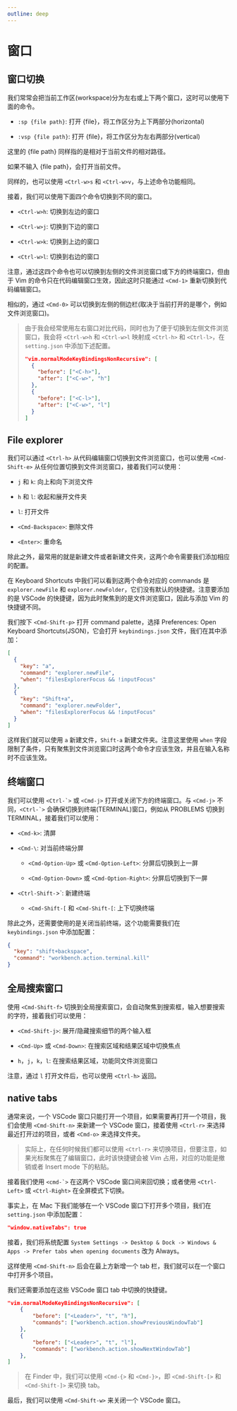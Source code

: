 ```yaml
---
outline: deep
---
```


# 窗口

## 窗口切换

我们常常会把当前工作区(workspace)分为左右或上下两个窗口，这时可以使用下面的命令。

- `:sp {file path}`: 打开 {file}，将工作区分为上下两部分(horizontal)

- `:vsp {file path}`: 打开 {file}，将工作区分为左右两部分(vertical)

这里的 {file path} 同样指的是相对于当前文件的相对路径。

如果不输入 {file path}，会打开当前文件。

同样的，也可以使用 `<Ctrl-w>s` 和 `<Ctrl-w>v`，与上述命令功能相同。

接着，我们可以使用下面四个命令切换到不同的窗口。

- `<Ctrl-w>h`: 切换到左边的窗口

- `<Ctrl-w>j`: 切换到下边的窗口

- `<Ctrl-w>k`: 切换到上边的窗口

- `<Ctrl-w>l`: 切换到右边的窗口

注意，通过这四个命令也可以切换到左侧的文件浏览窗口或下方的终端窗口，但由于 Vim 的命令只在代码编辑窗口生效，因此这时只能通过 `<Cmd-1>` 重新切换到代码编辑窗口。

相似的，通过 `<Cmd-0>` 可以切换到左侧的侧边栏(取决于当前打开的是哪个，例如文件浏览窗口)。

> 由于我会经常使用左右窗口对比代码，同时也为了便于切换到左侧文件浏览窗口，我会将 `<Ctrl-w>h` 和 `<Ctrl-w>l` 映射成 `<Ctrl-h>` 和 `<Ctrl-l>`，在 `setting.json` 中添加下述配置。
>
> ```json
> "vim.normalModeKeyBindingsNonRecursive": [
>   {
>     "before": ["<C-h>"],
>     "after": ["<C-w>", "h"]
>   },
>   {
>     "before": ["<C-l>"],
>     "after": ["<C-w>", "l"]
>   }
> ]
> ```

## File explorer

我们可以通过 `<Ctrl-h>` 从代码编辑窗口切换到文件浏览窗口，也可以使用 `<Cmd-Shift-e>` 从任何位置切换到文件浏览窗口，接着我们可以使用：

- `j` 和 `k`: 向上和向下浏览文件

- `h` 和 `l`: 收起和展开文件夹

- `l`: 打开文件

- `<Cmd-Backspace>`: 删除文件

- `<Enter>`: 重命名

除此之外，最常用的就是新建文件或者新建文件夹，这两个命令需要我们添加相应的配置。

在 Keyboard Shortcuts 中我们可以看到这两个命令对应的 commands 是 `explorer.newFile` 和 `explorer.newFolder`，它们没有默认的快捷键。注意要添加的是 VSCode 的快捷键，因为此时聚焦到的是文件浏览窗口，因此与添加 Vim 的快捷键不同。

我们按下 `<Cmd-Shift-p>` 打开 command palette，选择 Preferences: Open Keyboard Shortcuts(JSON)，它会打开 `keybindings.json` 文件，我们在其中添加：

```json
[
  {
    "key": "a",
    "command": "explorer.newFile",
    "when": "filesExplorerFocus && !inputFocus"
  },
  {
    "key": "Shift+a",
    "command": "explorer.newFolder",
    "when": "filesExplorerFocus && !inputFocus"
  }
]
```

这样我们就可以使用 `a` 新建文件，`Shift-a` 新建文件夹。注意这里使用 `when` 字段限制了条件，只有聚焦到文件浏览窗口时这两个命令才应该生效，并且在输入名称时不应该生效。

## 终端窗口

我们可以使用 `` <Ctrl-`> `` 或 `<Cmd-j>` 打开或关闭下方的终端窗口。与 `<Cmd-j>` 不同，`` <Ctrl-`> `` 会确保切换到终端(TERMINAL)窗口，例如从 PROBLEMS 切换到 TERMINAL，接着我们可以使用：

- `<Cmd-k>`: 清屏

- `<Cmd-\`: 对当前终端分屏

  - `<Cmd-Option-Up>` 或 `<Cmd-Option-Left>`: 分屏后切换到上一屏

  - `<Cmd-Option-Down>` 或 `<Cmd-Option-Right>`: 分屏后切换到下一屏

- `<Ctrl-Shift-`>`: 新建终端

  - `<Cmd-Shift-[` 和 `<Cmd-Shift-[`: 上下切换终端

除此之外，还需要使用的是关闭当前终端，这个功能需要我们在 `keybindings.json` 中添加配置：

```json
{
  "key": "shift+backspace",
  "command": "workbench.action.terminal.kill"
}
```

## 全局搜索窗口

使用 `<Cmd-Shift-f>` 切换到全局搜索窗口，会自动聚焦到搜索框，输入想要搜索的字符，接着我们可以使用：

- `<Cmd-Shift-j>`: 展开/隐藏搜索细节的两个输入框

- `<Cmd-Up>` 或 `<Cmd-Down>`: 在搜索区域和结果区域中切换焦点

- `h`，`j`，`k`，`l`: 在搜索结果区域，功能同文件浏览窗口

注意，通过 `l` 打开文件后，也可以使用 `<Ctrl-h>` 返回。

## native tabs

通常来说，一个 VSCode 窗口只能打开一个项目，如果需要再打开一个项目，我们会使用 `<Cmd-Shift-n>` 来新建一个 VSCode 窗口，接着使用 `<Ctrl-r>` 来选择最近打开过的项目，或者 `<Cmd-o>` 来选择文件夹。

> 实际上，在任何时候我们都可以使用 `<Ctrl-r>` 来切换项目，但要注意，如果光标聚焦在了编辑窗口，此时该快捷键会被 Vim 占用，对应的功能是撤销或者 Insert mode 下的粘贴。

接着我们使用 `` <cmd-`> `` 在这两个 VSCode 窗口间来回切换；或者使用 `<Ctrl-Left>` 或 `<Ctrl-Right>` 在全屏模式下切换。

事实上，在 Mac 下我们能够在一个 VSCode 窗口下打开多个项目，我们在 `setting.json` 中添加配置：

```json
"window.nativeTabs": true
```

接着，我们将系统配置 `System Settings -> Desktop & Dock -> Windows & Apps -> Prefer tabs when opening documents` 改为 Always。

这样使用 `<Cmd-Shift-n>` 后会在最上方新增一个 tab 栏，我们就可以在一个窗口中打开多个项目。

我们还需要添加在这些 VSCode 窗口 tab 中切换的快捷键。

```json
"vim.normalModeKeyBindingsNonRecursive": [
	{
		"before": ["<Leader>", "t", "h"],
		"commands": ["workbench.action.showPreviousWindowTab"]
	},
	{
		"before": ["<Leader>", "t", "l"],
		"commands": ["workbench.action.showNextWindowTab"]
	},
]
```

> 在 Finder 中，我们可以使用 `<Cmd-{>` 和 `<Cmd-}>`，即 `<Cmd-Shift-[>` 和 `<Cmd-Shift-]>` 来切换 tab。

最后，我们可以使用 `<Cmd-Shift-w>` 来关闭一个 VSCode 窗口。
